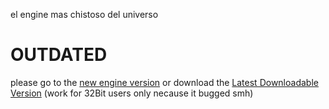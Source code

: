 el engine mas chistoso del universo
# OUTDATED 

please go to the [new engine version](https://github.com/HogMedioScorched/FNF-KrikosoEngine)
or download the [Latest Downloadable Version](https://github.com/HogMedioScorched/FNF-KrikosoEngine/actions/runs/13752592646/artifacts/2718935336) (work for 32Bit users only necause it bugged smh)
